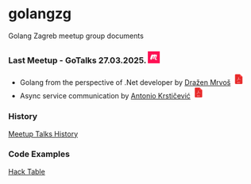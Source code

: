 # golangzg
Golang Zagreb meetup group documents


### Last Meetup - **GoTalks 27.03.2025.** [<img src="assets/images/meetup_logo.jpg" alt="meetup.com" width="24"/>](https://www.meetup.com/golang-zg/events/306718932/) 
- Golang from the perspective of .Net developer
by [Dražen Mrvoš](https://www.linkedin.com/in/dmrvos/) [<img src="assets/images/pdf.png" alt="png" width="24"/>](assets/2025/03/Zagreb-GoTalks-Meetup-27_3.pdf)
- Async service communication
by [Antonio Krstičević](https://www.linkedin.com/in/antoniokristicevic/) [<img src="assets/images/pdf.png" alt="png" width="24"/>](assets/2025/03/Zagreb-GoTalks-Meetup-27_3.pdf)
  

### History
[Meetup Talks History](talks.md)

### Code Examples
[Hack Table](hacktable)
